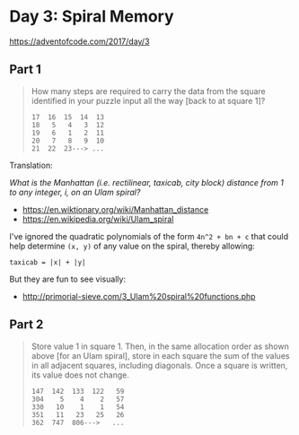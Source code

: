 # Day 3: Spiral Memory

https://adventofcode.com/2017/day/3

## Part 1

> How many steps are required to carry the data from the square
> identified in your puzzle input all the way [back to at square 1]?
>
>     17  16  15  14  13
>     18   5   4   3  12
>     19   6   1   2  11
>     20   7   8   9  10
>     21  22  23---> ...

Translation:

*What is the Manhattan (i.e. rectilinear, taxicab, city block)
 distance from 1 to any integer, i, on an Ulam spiral?*

- https://en.wiktionary.org/wiki/Manhattan_distance
- https://en.wikipedia.org/wiki/Ulam_spiral

I've ignored the quadratic polynomials of the form ```4n^2 + bn + c```
that could help determine ```(x, y)``` of any value on the spiral,
thereby allowing:

    taxicab = |x| + |y|

But they are fun to see visually:

- http://primorial-sieve.com/3_Ulam%20spiral%20functions.php

## Part 2

> Store value 1 in square 1. Then, in the same allocation order as
> shown above [for an Ulam spiral], store in each square the sum of
> the values in all adjacent squares, including diagonals. Once a
> square is written, its value does not change.
>
>     147  142  133  122   59
>     304    5    4    2   57
>     330   10    1    1   54
>     351   11   23   25   26
>     362  747  806--->   ...
